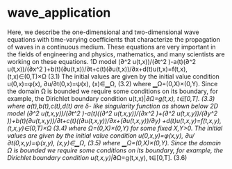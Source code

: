 # wave_application
Here, we describe the one-dimensional and two-dimensional wave equations with time-varying coefficients that characterize the propagation of waves in a continuous medium. These equations are very important in the fields of engineering and physics, mathematics, and many scientists are working on these equations.
1D model 
	(∂^2 u(t,x))/(∂t^2 )-a(t)(∂^2 u(t,x))/(∂x^2 )+b(t)(∂u(t,x))/∂t+c(t)(∂u(t,x))/∂x+d(t)u(t,x)=f(t,x),   (t,x)∈(0,T)×Ω	(3.1)
 The initial values are given by the initial value condition 
	u(0,x)=φ(x),    ∂u/∂t(0,x)=ψ(x),   (x)∈▁Ω,	(3.2)
 where ▁Ω=(0,X)×(0,Y). Since the domain Ω is bounded we require some conditions on its boundary, for example, the Dirichlet boundary condition 
	u(t,x)|_∂Ω=g(t,x),   t∈[0,T].	(3.3)
 where a(t),b(t),c(t),d(t) are δ- like singularity function as shown below
2D model 
	(∂^2 u(t,x,y))/(∂t^2 )-a(t)((∂^2 u(t,x,y))/(∂x^2 )+(∂^2 u(t,x,y))/(∂y^2 ))+b(t)(∂u(t,x,y))/∂t+c(t)((∂u(t,x,y))/∂x+(∂u(t,x,y))/∂y) +d(t)u(t,x,y)=f(t,x,y),   (t,x,y)∈(0,T)×Ω 	(3.4)
 where Ω=(0,X)×(0,Y) for some fixed X,Y>0. The initial values are given by the initial value condition 
	u(0,x,y)=φ(x,y),    ∂u/∂t(0,x,y)=ψ(x,y),   (x,y)∈▁Ω,	(3.5)
 where ▁Ω=(0,X)×(0,Y). Since the domain Ω is bounded we require some conditions on its boundary, for example, the Dirichlet boundary condition 
	u(t,x,y)|_∂Ω=g(t,x,y),   t∈[0,T].	(3.6)

